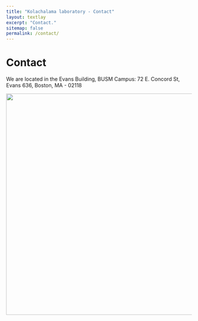```yaml
---
title: "Kolachalama laboratory - Contact"
layout: textlay
excerpt: "Contact."
sitemap: false
permalink: /contact/
---
```


# Contact

We are located in the Evans Building, BUSM Campus: 72 E. Concord St, Evans 636, Boston, MA - 02118

<img src="{{ site.url }}{{ site.baseurl }}/images/contactpic/map.png" style="width: 600px">
